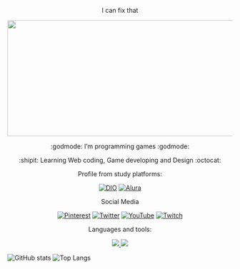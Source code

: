 <p align="center">
I can fix that
</p>
<p align="center">
<img src="https://github.com/Vaikonic/Vaikonic/blob/main/Bocchi%20Runner%202074.gif" width="550" height="260" />
</p>

<p align="center">
:godmode: I’m programming games :godmode:
</p>
<p align="center">
:shipit: Learning Web coding, Game developing and Design :octocat:
</p>

<p align="center">
Profile from study platforms:
</p>

<div  align="center">

[![DIO](https://img.shields.io/badge/DIO-000?style=for-the-badge)](https://web.dio.me/users/vitosawyer)
[![Alura](https://img.shields.io/badge/Alura-000?style=for-the-badge)](https://cursos.alura.com.br/user/vitosawyer)
</div>

<p align="center">
Social Media
</p>

<div  align="center">

[![Pinterest](https://img.shields.io/badge/Pinterest-%23E60023.svg?style=for-the-badge&logo=Pinterest&logoColor=white)](https://pinterest.com/vaik0nic)
[![Twitter](https://img.shields.io/badge/Twitter-%231DA1F2.svg?style=for-the-badge&logo=Twitter&logoColor=white)](https://twitter.com/vaik0nic)
[![YouTube](https://img.shields.io/badge/YouTube-%23FF0000.svg?style=for-the-badge&logo=YouTube&logoColor=white)](https://www.youtube.com/@Next_Station)
[![Twitch](https://img.shields.io/badge/Twitch-%239146FF.svg?style=for-the-badge&logo=Twitch&logoColor=white)](https://www.twitch.tv/vesawyer)
</div>

<p align="center">
Languages and tools:
</p>

<p align="center">
  <a href="https://skillicons.dev">
<img src="https://skillicons.dev/icons?i=java,js,nodejs,html,css,lua,c,cs,cpp" />
<img src="https://skillicons.dev/icons?i=figma,ae,ps,xd,aws,visualstudio,unreal,blender,eclipse,idea,git,github&theme=dark" />
  </a>
</p>


![GitHub stats](https://github-readme-stats.vercel.app/api?username=vaikonic&theme=transparent&bg_color=000&border_color=14B2F0&show_icons=true&icon_color=30A3DC&title_color=E914F0&text_color=14B2F0)
![Top Langs](https://github-readme-stats-git-masterrstaa-rickstaa.vercel.app/api/top-langs/?username=vaikonic&layout=compact&bg_color=000&border_color=14B2F0&title_color=E914F0&text_color=14B2F0)
